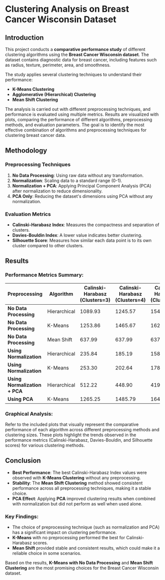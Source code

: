 # Clustering Analysis on Breast Cancer Wisconsin Dataset

## Introduction
This project conducts a **comparative performance study** of different clustering algorithms using the **Breast Cancer Wisconsin dataset**. The dataset contains diagnostic data for breast cancer, including features such as radius, texture, perimeter, area, and smoothness.

The study applies several clustering techniques to understand their performance:
- **K-Means Clustering**
- **Agglomerative (Hierarchical) Clustering**
- **Mean Shift Clustering**

The analysis is carried out with different preprocessing techniques, and performance is evaluated using multiple metrics. Results are visualized with plots, comparing the performance of different algorithms, preprocessing methods, and evaluation parameters. The goal is to identify the most effective combination of algorithms and preprocessing techniques for clustering breast cancer data.

## Methodology

### Preprocessing Techniques
1. **No Data Processing**: Using raw data without any transformation.
2. **Normalization**: Scaling data to a standard range (0-1).
3. **Normalization + PCA**: Applying Principal Component Analysis (PCA) after normalization to reduce dimensionality.
4. **PCA Only**: Reducing the dataset's dimensions using PCA without any normalization.

### Evaluation Metrics
- **Calinski-Harabasz Index**: Measures the compactness and separation of clusters.
- **Davies-Bouldin Index**: A lower value indicates better clustering.
- **Silhouette Score**: Measures how similar each data point is to its own cluster compared to other clusters.

## Results

### Performance Metrics Summary:

| **Preprocessing**      | **Algorithm** | **Calinski-Harabasz (Clusters=3)** | **Calinski-Harabasz (Clusters=4)** | **Calinski-Harabasz (Clusters=5)** | **Davies-Bouldin (Clusters=3)** | **Davies-Bouldin (Clusters=4)** | **Davies-Bouldin (Clusters=5)** | **Silhouette (Clusters=3)** | **Silhouette (Clusters=4)** | **Silhouette (Clusters=5)** |
|------------------------|---------------|-----------------------------------|-----------------------------------|-----------------------------------|---------------------------------|---------------------------------|---------------------------------|-----------------------------|-----------------------------|-----------------------------|
| **No Data Processing** | Hierarchical  | 1089.93                           | 1245.57                           | 1541.86                           | 0.6314                          | 0.6090                          | 0.6114                          | 0.5083                      | 0.5090                      | 0.5114                      |
| **No Data Processing** | K-Means       | 1253.86                           | 1465.67                           | 1621.01                           | 0.5728                          | 0.6177                          | 0.6145                          | 0.6696                      | 0.5335                      | 0.5102                      |
| **No Data Processing** | Mean Shift    | 637.99                            | 637.99                            | 637.99                            | 0.5122                          | 0.5122                          | 0.5122                          | 0.6270                      | 0.6270                      | 0.6270                      |
| **Using Normalization**| Hierarchical  | 235.84                            | 185.19                            | 158.21                            | 1.4662                          | 1.9147                          | 1.8558                          | 0.3353                      | 0.1366                      | 0.1280                      |
| **Using Normalization**| K-Means       | 253.30                            | 202.64                            | 178.25                            | 1.4573                          | 1.4768                          | 1.7226                          | 0.3324                      | 0.2084                      | 0.1677                      |
| **Using Normalization + PCA** | Hierarchical  | 512.22                            | 448.90                            | 419.62                            | 1.0580                          | 0.9299                          | 0.8825                          | 0.4318                      | 0.3297                      | 0.3459                      |
| **Using PCA**          | K-Means       | 1265.25                           | 1485.79                           | 1649.20                           | 0.5679                          | 0.6118                          | 0.6113                          | 0.6710                      | 0.5366                      | 0.5166                      |

### Graphical Analysis:
Refer to the included plots that visually represent the comparative performance of each algorithm across different preprocessing methods and clustering sizes. These plots highlight the trends observed in the performance metrics (Calinski-Harabasz, Davies-Bouldin, and Silhouette scores) for various clustering methods.

## Conclusion

- **Best Performance**: The best Calinski-Harabasz Index values were observed with **K-Means Clustering** without any preprocessing.
- **Stability**: The **Mean Shift Clustering** method showed consistent performance across all preprocessing techniques, making it a stable choice.
- **PCA Effect**: Applying **PCA** improved clustering results when combined with normalization but did not perform as well when used alone.

### Key Findings:
- The choice of preprocessing technique (such as normalization and PCA) has a significant impact on clustering performance.
- **K-Means** with no preprocessing performed the best for Calinski-Harabasz scores.
- **Mean Shift** provided stable and consistent results, which could make it a reliable choice in some scenarios.
  
Based on the results, **K-Means with No Data Processing** and **Mean Shift Clustering** are the most promising choices for the Breast Cancer Wisconsin dataset.






